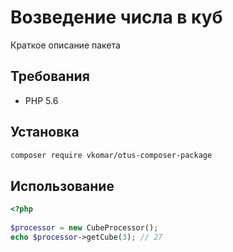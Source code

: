# Возведение числа в куб

Краткое описание пакета

## Требования

- PHP 5.6

## Установка
```bash
composer require vkomar/otus-composer-package
```

## Использование
```php
<?php  
  
$processor = new CubeProcessor();  
echo $processor->getCube(3); // 27
```
